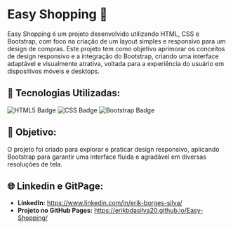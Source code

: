 <h1>Easy Shopping 🛒</h1>

<p>
Easy Shopping é um projeto desenvolvido utilizando HTML, CSS e Bootstrap, com foco na criação de um layout simples e responsivo para um design de compras. 
Este projeto tem como objetivo aprimorar os conceitos de design responsivo e a integração do Bootstrap, criando uma interface adaptável e visualmente atrativa, 
voltada para a experiência do usuário em dispositivos móveis e desktops.
</p>

<h2>🔨 Tecnologias Utilizadas:</h2>
<p>
  <img src="https://img.shields.io/badge/html5-e34f26?style=for-the-badge&logo=html5&logoColor=white" alt="HTML5 Badge">
  <img src="https://img.shields.io/badge/css-2965f1?style=for-the-badge&logo=css3&logoColor=white" alt="CSS Badge">
  <img src="https://img.shields.io/badge/bootstrap-563d7c?style=for-the-badge&logo=bootstrap&logoColor=white" alt="Bootstrap Badge">
</p>

<h2>🎯 Objetivo:</h2>
<p>
O projeto foi criado para explorar e praticar design responsivo, aplicando Bootstrap para garantir uma interface fluida e agradável em diversas resoluções de tela.
</p>

<h2>🌐 Linkedin e GitPage:</h2>
<ul>
  <li><strong>LinkedIn:</strong> <a href="https://www.linkedin.com/in/erik-borges-silva/" target="_blank">https://www.linkedin.com/in/erik-borges-silva/</a></li>
  <li><strong>Projeto no GitHub Pages:</strong> <a href="https://erikbdasilva20.github.io/Easy-Shopping/" target="_blank">https://erikbdasilva20.github.io/Easy-Shopping/</a></li>
</ul>
